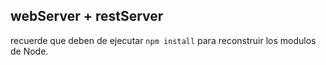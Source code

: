 ## webServer + restServer

recuerde que deben de ejecutar ```npm install``` para reconstruir los modulos de Node.